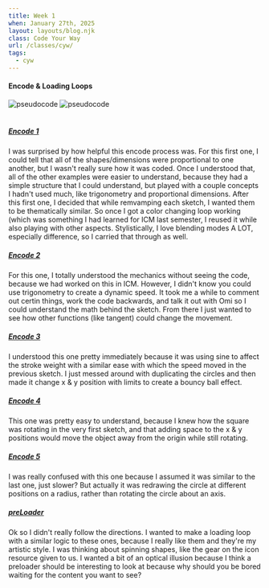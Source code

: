 ```yaml
---
title: Week 1
when: January 27th, 2025
layout: layouts/blog.njk
class: Code Your Way
url: /classes/cyw/
tags:
  - cyw
---
```


#### Encode & Loading Loops

<div class="img-div">
<img class="blog-img" alt="pseudocode" src="https://cdn.glitch.me/d7ac8ce9-d6b5-4915-b92c-e6f0bf0d0c29/IMG_5811.JPG?v=1738370222610">
<img class="blog-img" alt="pseudocode" src="https://cdn.glitch.me/d7ac8ce9-d6b5-4915-b92c-e6f0bf0d0c29/IMG_5812.JPG?v=1738370224814
">  </div>
 <br>

##### <a target="_blank" href="https://editor.p5js.org/oliviaemlee/sketches/KlU9iXRev">Encode 1</a>


I was surprised by how helpful this encode process was. For this first one, I could tell that all of the shapes/dimensions were proportional
to one another, but I wasn't really sure how it was coded. Once I understood that, all of the other examples were easier to understand, because
they had a simple structure that I could understand, but played with a couple concepts I hadn't used much, like trigonometry and proportional dimensions.
After this first one, I decided that while remvamping each sketch, I wanted them to be thematically similar. So once I got a color changing loop working (which was
something I had learned for ICM last semester, I reused it while also playing with other aspects. Stylistically, I love blending modes A LOT, especially difference, so I carried that through
as well.

##### <a target="_blank" href="https://editor.p5js.org/oliviaemlee/sketches/35ZIDviOf">Encode 2</a>

For this one, I totally understood the mechanics without seeing the code, because we had worked on this in ICM. However, I didn't know you could use 
trigonometry to create a dynamic speed. It took me a while to comment out certin things, work the code backwards, and talk it out with Omi so I could understand the math behind the sketch.
From there I just wanted to see how other functions (like tangent) could change the movement. 

##### <a target="_blank" href="https://editor.p5js.org/oliviaemlee/sketches/76VEVYY1W">Encode 3</a>

I understood this one pretty immediately because it was using sine to affect the stroke weight with a similar ease with which the 
speed moved in the previous sketch. I just messed around with duplicating the circles and then made it change x & y position with limits to create a bouncy ball effect. 

##### <a target="_blank" href="https://editor.p5js.org/oliviaemlee/sketches/s-rVtYYMw">Encode 4</a>

This one was pretty easy to understand, because I knew how the square was rotating in the very first sketch, and that adding space to the x & y positions would move the object away from the origin 
while still rotating. 

##### <a target="_blank" href="https://editor.p5js.org/oliviaemlee/sketches/rujaU7wV5">Encode 5</a>

I was really confused with this one because I assumed it was similar to the last one, just slower? But actually it was redrawing the circle at different positions
on a radius, rather than rotating the circle about an axis. 

##### <a target="_blank" href="https://editor.p5js.org/oliviaemlee/sketches/qfQDHSGA1">preLoader</a>

Ok so I didn't really follow the directions. I wanted to make a loading loop with a similar logic to these ones, because I really 
like them and they're my artistic style. I was thinking about spinning shapes, like the gear on the icon resource given to us. I wanted a bit of an optical illusion
because I think a preloader should be interesting to look at because why should you be bored waiting for the content you want to see? 